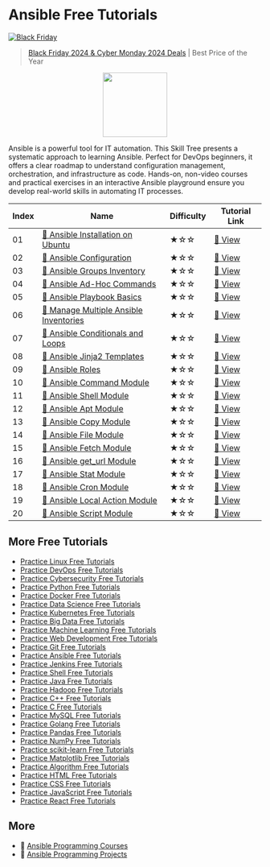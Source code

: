 # Ansible Free Tutorials

[![Black Friday](https://file.labex.io/images/labex-bf24.png)](https://labex.io/pricing)

> [Black Friday 2024 & Cyber Monday 2024 Deals](https://labex.io/pricing) | Best Price of the Year

<div align="center">
<img width="128px" src="https://file.labex.io/path/PBjrCC7U2Koq.png">
</div>

Ansible is a powerful tool for IT automation. This Skill Tree presents a systematic approach to learning Ansible. Perfect for DevOps beginners, it offers a clear roadmap to understand configuration management, orchestration, and infrastructure as code. Hands-on, non-video courses and practical exercises in an interactive Ansible playground ensure you develop real-world skills in automating IT processes.

|   Index | Name                                                                                                                   | Difficulty   | Tutorial Link                                                                           |
|---------|------------------------------------------------------------------------------------------------------------------------|--------------|-----------------------------------------------------------------------------------------|
|      01 | [📖 Ansible Installation on Ubuntu](https://labex.io/tutorials/ansible-ansible-installation-on-ubuntu-67172)            | ★☆☆          | [🔗 View](https://labex.io/tutorials/ansible-ansible-installation-on-ubuntu-67172)       |
|      02 | [📖 Ansible Configuration](https://labex.io/tutorials/ansible-ansible-configuration-390437)                             | ★☆☆          | [🔗 View](https://labex.io/tutorials/ansible-ansible-configuration-390437)               |
|      03 | [📖 Ansible Groups Inventory](https://labex.io/tutorials/ansible-ansible-groups-inventory-290160)                       | ★☆☆          | [🔗 View](https://labex.io/tutorials/ansible-ansible-groups-inventory-290160)            |
|      04 | [📖 Ansible Ad-Hoc Commands](https://labex.io/tutorials/ansible-ansible-ad-hoc-commands-390441)                         | ★☆☆          | [🔗 View](https://labex.io/tutorials/ansible-ansible-ad-hoc-commands-390441)             |
|      05 | [📖 Ansible Playbook Basics](https://labex.io/tutorials/ansible-ansible-playbook-basics-390426)                         | ★☆☆          | [🔗 View](https://labex.io/tutorials/ansible-ansible-playbook-basics-390426)             |
|      06 | [📖 Manage Multiple Ansible Inventories](https://labex.io/tutorials/ansible-manage-multiple-ansible-inventories-290193) | ★☆☆          | [🔗 View](https://labex.io/tutorials/ansible-manage-multiple-ansible-inventories-290193) |
|      07 | [📖 Ansible Conditionals and Loops](https://labex.io/tutorials/ansible-ansible-conditionals-and-loops-390455)           | ★☆☆          | [🔗 View](https://labex.io/tutorials/ansible-ansible-conditionals-and-loops-390455)      |
|      08 | [📖 Ansible Jinja2 Templates](https://labex.io/tutorials/ansible-ansible-jinja2-templates-390470)                       | ★☆☆          | [🔗 View](https://labex.io/tutorials/ansible-ansible-jinja2-templates-390470)            |
|      09 | [📖 Ansible Roles](https://labex.io/tutorials/ansible-ansible-roles-390467)                                             | ★☆☆          | [🔗 View](https://labex.io/tutorials/ansible-ansible-roles-390467)                       |
|      10 | [📖 Ansible Command Module](https://labex.io/tutorials/ansible-ansible-command-module-290161)                           | ★☆☆          | [🔗 View](https://labex.io/tutorials/ansible-ansible-command-module-290161)              |
|      11 | [📖 Ansible Shell Module](https://labex.io/tutorials/ansible-ansible-shell-module-289409)                               | ★☆☆          | [🔗 View](https://labex.io/tutorials/ansible-ansible-shell-module-289409)                |
|      12 | [📖 Ansible Apt Module](https://labex.io/tutorials/ansible-ansible-apt-module-289651)                                   | ★☆☆          | [🔗 View](https://labex.io/tutorials/ansible-ansible-apt-module-289651)                  |
|      13 | [📖 Ansible Copy Module](https://labex.io/tutorials/ansible-ansible-copy-module-289653)                                 | ★☆☆          | [🔗 View](https://labex.io/tutorials/ansible-ansible-copy-module-289653)                 |
|      14 | [📖 Ansible File Module](https://labex.io/tutorials/ansible-ansible-file-module-289654)                                 | ★☆☆          | [🔗 View](https://labex.io/tutorials/ansible-ansible-file-module-289654)                 |
|      15 | [📖 Ansible Fetch Module](https://labex.io/tutorials/ansible-ansible-fetch-module-290159)                               | ★☆☆          | [🔗 View](https://labex.io/tutorials/ansible-ansible-fetch-module-290159)                |
|      16 | [📖 Ansible get_url Module](https://labex.io/tutorials/ansible-ansible-get-url-module-290188)                           | ★☆☆          | [🔗 View](https://labex.io/tutorials/ansible-ansible-get-url-module-290188)              |
|      17 | [📖 Ansible Stat Module](https://labex.io/tutorials/ansible-ansible-stat-module-290192)                                 | ★☆☆          | [🔗 View](https://labex.io/tutorials/ansible-ansible-stat-module-290192)                 |
|      18 | [📖 Ansible Cron Module](https://labex.io/tutorials/ansible-ansible-cron-module-290157)                                 | ★☆☆          | [🔗 View](https://labex.io/tutorials/ansible-ansible-cron-module-290157)                 |
|      19 | [📖 Ansible Local Action Module](https://labex.io/tutorials/ansible-ansible-local-action-module-290189)                 | ★☆☆          | [🔗 View](https://labex.io/tutorials/ansible-ansible-local-action-module-290189)         |
|      20 | [📖 Ansible Script Module](https://labex.io/tutorials/ansible-ansible-script-module-289411)                             | ★☆☆          | [🔗 View](https://labex.io/tutorials/ansible-ansible-script-module-289411)               |

## More Free Tutorials

- [Practice Linux Free Tutorials](https://github.com/labex-labs/linux-free-tutorials)
- [Practice DevOps Free Tutorials](https://github.com/labex-labs/devops-free-tutorials)
- [Practice Cybersecurity Free Tutorials](https://github.com/labex-labs/cybersecurity-free-tutorials)
- [Practice Python Free Tutorials](https://github.com/labex-labs/python-free-tutorials)
- [Practice Docker Free Tutorials](https://github.com/labex-labs/docker-free-tutorials)
- [Practice Data Science Free Tutorials](https://github.com/labex-labs/data-science-free-tutorials)
- [Practice Kubernetes Free Tutorials](https://github.com/labex-labs/kubernetes-free-tutorials)
- [Practice Big Data Free Tutorials](https://github.com/labex-labs/bigdata-free-tutorials)
- [Practice Machine Learning Free Tutorials](https://github.com/labex-labs/ml-free-tutorials)
- [Practice Web Development Free Tutorials](https://github.com/labex-labs/web-development-free-tutorials)
- [Practice Git Free Tutorials](https://github.com/labex-labs/git-free-tutorials)
- [Practice Ansible Free Tutorials](https://github.com/labex-labs/ansible-free-tutorials)
- [Practice Jenkins Free Tutorials](https://github.com/labex-labs/jenkins-free-tutorials)
- [Practice Shell Free Tutorials](https://github.com/labex-labs/shell-free-tutorials)
- [Practice Java Free Tutorials](https://github.com/labex-labs/java-free-tutorials)
- [Practice Hadoop Free Tutorials](https://github.com/labex-labs/hadoop-free-tutorials)
- [Practice C++ Free Tutorials](https://github.com/labex-labs/cpp-free-tutorials)
- [Practice C Free Tutorials](https://github.com/labex-labs/c-free-tutorials)
- [Practice MySQL Free Tutorials](https://github.com/labex-labs/mysql-free-tutorials)
- [Practice Golang Free Tutorials](https://github.com/labex-labs/go-free-tutorials)
- [Practice Pandas Free Tutorials](https://github.com/labex-labs/pandas-free-tutorials)
- [Practice NumPy Free Tutorials](https://github.com/labex-labs/numpy-free-tutorials)
- [Practice scikit-learn Free Tutorials](https://github.com/labex-labs/sklearn-free-tutorials)
- [Practice Matplotlib Free Tutorials](https://github.com/labex-labs/matplotlib-free-tutorials)
- [Practice Algorithm Free Tutorials](https://github.com/labex-labs/algorithm-free-tutorials)
- [Practice HTML Free Tutorials](https://github.com/labex-labs/html-free-tutorials)
- [Practice CSS Free Tutorials](https://github.com/labex-labs/css-free-tutorials)
- [Practice JavaScript Free Tutorials](https://github.com/labex-labs/javascript-free-tutorials)
- [Practice React Free Tutorials](https://github.com/labex-labs/react-free-tutorials)


## More

- 🔗 [Ansible Programming Courses](https://github.com/labex-labs/awesome-programming-courses)
- 🔗 [Ansible Programming Projects](https://github.com/labex-labs/awesome-programming-projects)

